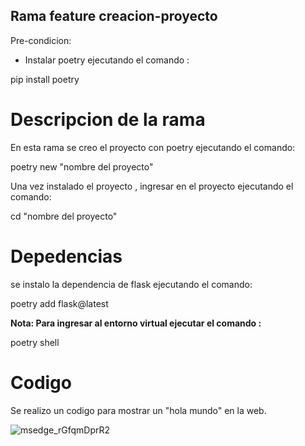 
## Rama feature creacion-proyecto

Pre-condicion:

* Instalar poetry ejecutando el comando : 

pip install poetry

# Descripcion de la rama

En esta rama se creo el proyecto con poetry ejecutando el comando:

poetry new "nombre del proyecto"

Una vez instalado el proyecto , ingresar en el proyecto ejecutando el comando:

cd "nombre del proyecto"

# Depedencias

se instalo la dependencia de flask ejecutando el comando: 

poetry add flask@latest

**Nota: Para ingresar al entorno virtual ejecutar el comando :**

 poetry shell

 # Codigo

 Se realizo un codigo para mostrar un "hola mundo" en la web.

 ![msedge_rGfqmDprR2](https://github.com/maximilianofni/proyecto-python/assets/17895688/2303e66c-2faf-4709-a269-5159c0764226)

 


